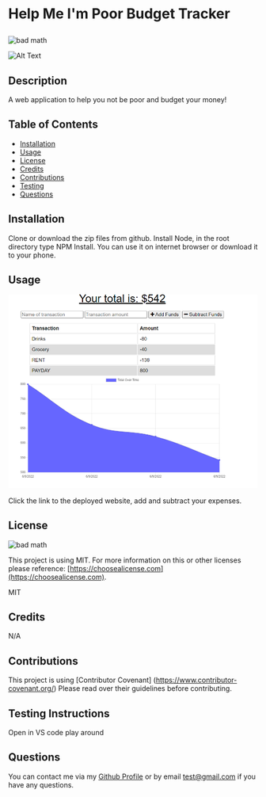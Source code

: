 # Help Me I'm Poor Budget Tracker </p>
![bad math](https://img.shields.io/badge/License-MIT-blue)

![Alt Text](https://media.giphy.com/media/12JgIV6zAkYFbi/giphy.gif)
<!-- <img src="https://giphy.com/embed/12JgIV6zAkYFbi" width="40" height="40" />

<div style="width:100%;height:0;padding-bottom:42%;position:relative;"><iframe src="https://giphy.com/embed/12JgIV6zAkYFbi" width="100%" height="100%" style="position:absolute" frameBorder="0" class="giphy-embed" allowFullScreen></iframe></div><p><a href="https://giphy.com/gifs/12JgIV6zAkYFbi">via GIPHY</a></p> -->

## Description
A web application to help you not be poor and budget your money!

## Table of Contents

- [Installation](#installation)
- [Usage](#usage)
- [License](#license)
- [Credits](#credits)
- [Contributions](#contributions)
- [Testing](#testing)
- [Questions](#questions)

## Installation
Clone or download the zip files from github. Install Node, in the root directory type NPM Install. You can use it on internet browser or download it to your phone.

## Usage
![screenshot](/assets/images/Capture.PNG "screenshot") 

Click the link to the deployed website, add and subtract your expenses.

## License

![bad math](https://img.shields.io/badge/License-MIT-blue)

This project is using MIT. For more information on this or other licenses please reference: [https://choosealicense.com](https;//choosealicense.com).

MIT

## Credits

N/A

## Contributions

This project is using [Contributor Covenant] (https://www.contributor-covenant.org/) Please read over their guidelines before contributing.

## Testing Instructions

Open in VS code play around

## Questions
You can contact me via my [Github Profile](https://github.com/dy9040)
or by email test@gmail.com if you have any questions.